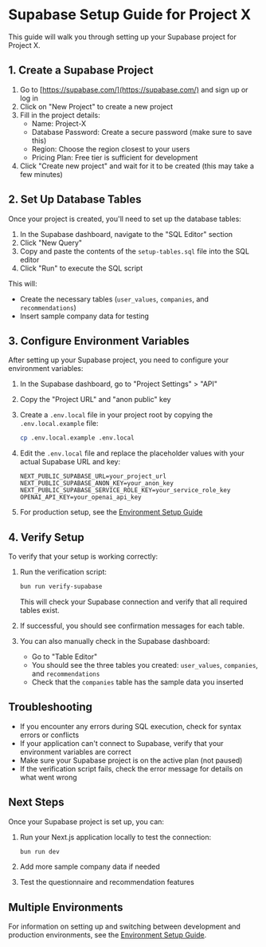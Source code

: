 # Supabase Setup Guide for Project X

This guide will walk you through setting up your Supabase project for Project X.

## 1. Create a Supabase Project

1. Go to [https://supabase.com/](https://supabase.com/) and sign up or log in
2. Click on "New Project" to create a new project
3. Fill in the project details:
   - Name: Project-X
   - Database Password: Create a secure password (make sure to save this)
   - Region: Choose the region closest to your users
   - Pricing Plan: Free tier is sufficient for development
4. Click "Create new project" and wait for it to be created (this may take a few minutes)

## 2. Set Up Database Tables

Once your project is created, you'll need to set up the database tables:

1. In the Supabase dashboard, navigate to the "SQL Editor" section
2. Click "New Query"
3. Copy and paste the contents of the `setup-tables.sql` file into the SQL editor
4. Click "Run" to execute the SQL script

This will:

- Create the necessary tables (`user_values`, `companies`, and `recommendations`)
- Insert sample company data for testing

## 3. Configure Environment Variables

After setting up your Supabase project, you need to configure your environment variables:

1. In the Supabase dashboard, go to "Project Settings" > "API"
2. Copy the "Project URL" and "anon public" key
3. Create a `.env.local` file in your project root by copying the `.env.local.example` file:
   ```bash
   cp .env.local.example .env.local
   ```
4. Edit the `.env.local` file and replace the placeholder values with your actual Supabase URL and key:

   ```
   NEXT_PUBLIC_SUPABASE_URL=your_project_url
   NEXT_PUBLIC_SUPABASE_ANON_KEY=your_anon_key
   NEXT_PUBLIC_SUPABASE_SERVICE_ROLE_KEY=your_service_role_key
   OPENAI_API_KEY=your_openai_api_key
   ```

5. For production setup, see the [Environment Setup Guide](ENVIRONMENT_SETUP.md)

## 4. Verify Setup

To verify that your setup is working correctly:

1. Run the verification script:

   ```bash
   bun run verify-supabase
   ```

   This will check your Supabase connection and verify that all required tables exist.

2. If successful, you should see confirmation messages for each table.

3. You can also manually check in the Supabase dashboard:
   - Go to "Table Editor"
   - You should see the three tables you created: `user_values`, `companies`, and `recommendations`
   - Check that the `companies` table has the sample data you inserted

## Troubleshooting

- If you encounter any errors during SQL execution, check for syntax errors or conflicts
- If your application can't connect to Supabase, verify that your environment variables are correct
- Make sure your Supabase project is on the active plan (not paused)
- If the verification script fails, check the error message for details on what went wrong

## Next Steps

Once your Supabase project is set up, you can:

1. Run your Next.js application locally to test the connection:

   ```bash
   bun run dev
   ```

2. Add more sample company data if needed

3. Test the questionnaire and recommendation features

## Multiple Environments

For information on setting up and switching between development and production environments, see the [Environment Setup Guide](ENVIRONMENT_SETUP.md).
